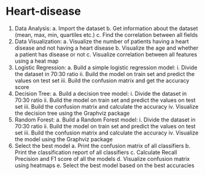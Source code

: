 # Heart-disease
1. Data Analysis:
a. Import the dataset
b. Get information about the dataset (mean, max, min, quartiles etc.)
c. Find the correlation between all fields
2. Data Visualization:
a. Visualize the number of patients having a heart disease and not having
a heart disease
b. Visualize the age and whether a patient has disease or not
c. Visualize correlation between all features using a heat map
3. Logistic Regression:
a. Build a simple logistic regression model:
i. Divide the dataset in 70:30 ratio
ii. Build the model on train set and predict the values on test set
iii. Build the confusion matrix and get the accuracy score
4. Decision Tree:
a. Build a decision tree model:
i. Divide the dataset in 70:30 ratio
ii. Build the model on train set and predict the values on test set
iii. Build the confusion matrix and calculate the accuracy
iv. Visualize the decision tree using the Graphviz package
5. Random Forest:
a. Build a Random Forest model:
i. Divide the dataset in 70:30 ratio
ii. Build the model on train set and predict the values on test set
iii. Build the confusion matrix and calculate the accuracy
iv. Visualize the model using the Graphviz package
6. Select the best model
a. Print the confusion matrix of all classifiers
b. Print the classification report of all classifiers
c. Calculate Recall Precision and F1 score of all the models
d. Visualize confusion matrix using heatmaps
e. Select the best model based on the best accuracies
